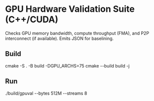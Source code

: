 # GPU Hardware Validation Suite (C++/CUDA)
Checks GPU memory bandwidth, compute throughput (FMA), and P2P interconnect (if available). Emits JSON for baselining.

## Build
cmake -S . -B build -DGPU_ARCHS=75
cmake --build build -j

## Run
./build/gpuval --bytes 512M --streams 8
